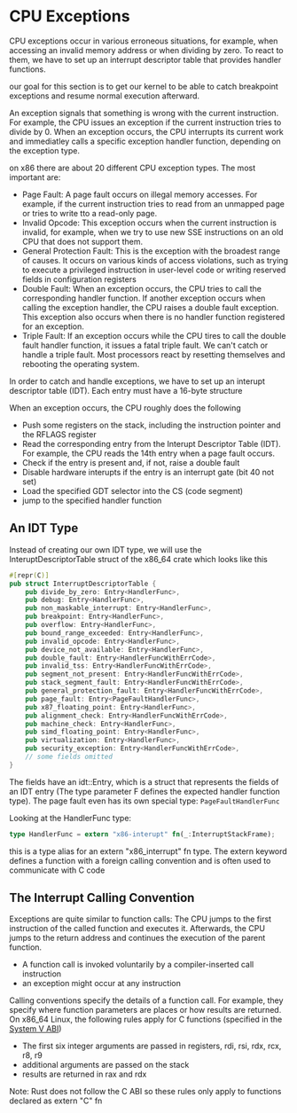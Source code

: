 # CPU Exceptions
CPU exceptions occur in various erroneous situations, for example, when accessing an invalid memory address or when dividing by zero.
To react to them, we have to set up an interrupt descriptor table that provides handler functions.

our goal for this section is to get our kernel to be able to catch breakpoint exceptions and resume normal execution afterward.
 
An exception signals that something is wrong with the current instruction. For example, the CPU issues an exception if the current instruction tries to divide by 0.
When an exception occurs, the CPU interrupts its current work and immediatley calls a specific exception handler function, depending on the exception type.

on x86 there are about 20 different CPU exception types. The most important are:
* Page Fault: A page fault occurs on illegal memory accesses. For example, if the current instruction tries to read from an unmapped page or tries to write tto a read-only page.
* Invalid Opcode: This exception occurs when the current instruction is invalid, for example, when we try to use new SSE instructions on an old CPU that does not support them.
* General Protection Fault: This is the exception with the broadest range of causes. It occurs on various kinds of access violations, such as trying to execute a privileged instruction in user-level code or writing reserved fields in configuration registers
* Double Fault: When an exception occurs, the CPU tries to call the corresponding handler function. If another exception occurs when calling the exception handler, the CPU raises a double fault exception. This exception also occurs when there is no handler function registered for an exception.
* Triple Fault: If an exception occurs while the CPU tires to call the double fault handler function, it issues a fatal triple fault. We can't catch or handle a triple fault. Most processors react by resetting themselves and rebooting the operating system.

In order to catch and handle exceptions, we have to set up an interupt descriptor table (IDT). Each entry must have a 16-byte structure

When an exception occurs, the CPU roughly does the following
* Push some registers on the stack, including the instruction pointer and the RFLAGS register
* Read the corresponding entry from the Interupt Descriptor Table (IDT). For example, the CPU reads the 14th entry when a page fault occurs.
* Check if the entry is present and, if not, raise a double fault
* Disable hardware interupts if the entry is an interrupt gate (bit 40 not set)
* Load the specified GDT selector into the CS (code segment)
* jump to the specified handler function

## An IDT Type
Instead of creating our own IDT type, we will use the InteruptDescriptorTable struct of the x86_64 crate which looks like this

```Rust
#[repr(C)]
pub struct InterruptDescriptorTable {
    pub divide_by_zero: Entry<HandlerFunc>,
    pub debug: Entry<HandlerFunc>,
    pub non_maskable_interrupt: Entry<HandlerFunc>,
    pub breakpoint: Entry<HandlerFunc>,
    pub overflow: Entry<HandlerFunc>,
    pub bound_range_exceeded: Entry<HandlerFunc>,
    pub invalid_opcode: Entry<HandlerFunc>,
    pub device_not_available: Entry<HandlerFunc>,
    pub double_fault: Entry<HandlerFuncWithErrCode>,
    pub invalid_tss: Entry<HandlerFuncWithErrCode>,
    pub segment_not_present: Entry<HandlerFuncWithErrCode>,
    pub stack_segment_fault: Entry<HandlerFuncWithErrCode>,
    pub general_protection_fault: Entry<HandlerFuncWithErrCode>,
    pub page_fault: Entry<PageFaultHandlerFunc>,
    pub x87_floating_point: Entry<HandlerFunc>,
    pub alignment_check: Entry<HandlerFuncWithErrCode>,
    pub machine_check: Entry<HandlerFunc>,
    pub simd_floating_point: Entry<HandlerFunc>,
    pub virtualization: Entry<HandlerFunc>,
    pub security_exception: Entry<HandlerFuncWithErrCode>,
    // some fields omitted
}
```

The fields have an idt::Entry<F>, which is a struct that represents the fields of an IDT entry (The type parameter F defines the expected handler function type).
The page fault even has its own special type: `PageFaultHandlerFunc`

Looking at the HandlerFunc type:
```Rust
type HandlerFunc = extern "x86-interupt" fn(_:InterruptStackFrame);
```
this is a type alias for an extern "x86_interrupt" fn type. The extern keyword defines a function with a foreign calling convention and is often used to communicate with C code

## The Interrupt Calling Convention
Exceptions are quite similar to function calls: The CPU jumps to the first instruction of the called function and executes it. Afterwards, the CPU jumps to the return address and continues the execution of the parent function.

* A function call is invoked voluntarily by a compiler-inserted call instruction
* an exception might occur at any instruction

Calling conventions specify the details of a function call. For example, they specify where function parameters are places or how results are returned.
On x86_64 Linux, the following rules apply for C functions (specified in the [System V ABI](https://refspecs.linuxbase.org/elf/x86_64-abi-0.99.pdf))
* The first six integer arguments are passed in registers, rdi, rsi, rdx, rcx, r8, r9
* additional arguments are passed on the stack
* results are returned in rax and rdx

Note: Rust does not follow the C ABI so these rules only apply to functions declared as extern "C" fn